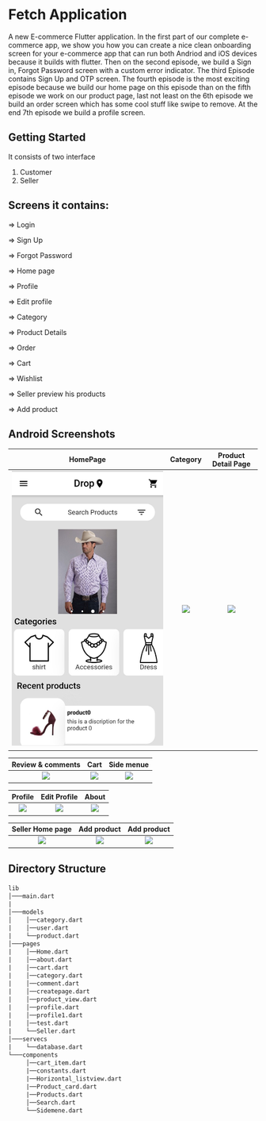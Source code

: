 # Fetch Application

A new E-commerce Flutter application.
In the first part of our complete e-commerce app, we show you how you can create a nice clean onboarding screen for your e-commerce app that can run both Andriod and iOS devices because it builds with flutter. Then on the second episode, we build a Sign in, Forgot Password screen with a custom error indicator. The third Episode contains Sign Up and OTP screen. The fourth episode is the most exciting episode because we build our home page on this episode than on the fifth episode we work on our product page, last not least on the 6th episode we build an order screen which has some cool stuff like swipe to remove. At the end 7th episode we build a profile screen.




## Getting Started
It consists of two interface
1. Customer
2. Seller
## Screens it contains:

=> Login

=> Sign Up

=> Forgot Password

=> Home page

=> Profile

=> Edit profile

=> Category

=> Product Details

=> Order

=> Cart

=> Wishlist

=> Seller preview his products

=> Add product

## Android Screenshots

  HomePage                 |   Category        |  Product Detail Page
:-------------------------:|:-------------------------:|:-------------------------:
![](https://github.com/BasmalaMagdy/software-project/blob/master/flutter_app/preview/1.jpg)|![](/preview/2.jpg)|![](/preview/3.jpg)

  Review & comments        |   Cart                    |  Side menue
:-------------------------:|:-------------------------:|:-------------------------:
![](/preview/4.jpg)|![](/preview/5.jpg)|![](/preview/6.jpg)

  Profile                |   Edit Profile        |  About
:-------------------------:|:-------------------------:|:-------------------------:
![](/preview/7.jpg)|![](/preview/8.jpg)|![](/preview/9.jpg)

  Seller Home page         |   Add product        |  Add product
:-------------------------:|:-------------------------:|:-------------------------:
![](/preview/10.jpg)|![](/preview/11.jpg)|![](/preview/12.jpg)


## Directory Structure
```
lib
│───main.dart    
|
│───models
│    │──category.dart
|    │──user.dart
|    └──product.dart
│───pages
|    │──Home.dart
|    │──about.dart
|    │──cart.dart
|    │──category.dart
|    │──comment.dart
|    │──createpage.dart
|    │──product_view.dart
|    │──profile.dart
|    │──profile1.dart
|    │──test.dart
|    └──Seller.dart
│───servecs
|    └──database.dart
└───components
     │──cart_item.dart
     |──constants.dart
     |──Horizontal_listview.dart
     |──Product_card.dart
     |──Products.dart
     │──Search.dart
     └──Sidemene.dart
```
